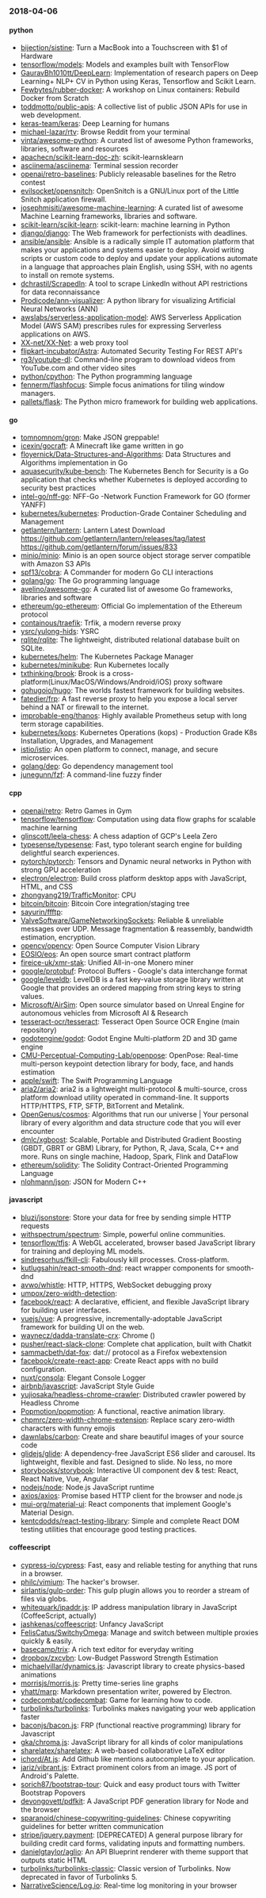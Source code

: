 ### 2018-04-06

#### python
* [bijection/sistine](https://github.com/bijection/sistine): Turn a MacBook into a Touchscreen with $1 of Hardware
* [tensorflow/models](https://github.com/tensorflow/models): Models and examples built with TensorFlow
* [GauravBh1010tt/DeepLearn](https://github.com/GauravBh1010tt/DeepLearn): Implementation of research papers on Deep Learning+ NLP+ CV in Python using Keras, Tensorflow and Scikit Learn.
* [Fewbytes/rubber-docker](https://github.com/Fewbytes/rubber-docker): A workshop on Linux containers: Rebuild Docker from Scratch
* [toddmotto/public-apis](https://github.com/toddmotto/public-apis): A collective list of public JSON APIs for use in web development.
* [keras-team/keras](https://github.com/keras-team/keras): Deep Learning for humans
* [michael-lazar/rtv](https://github.com/michael-lazar/rtv): Browse Reddit from your terminal
* [vinta/awesome-python](https://github.com/vinta/awesome-python): A curated list of awesome Python frameworks, libraries, software and resources
* [apachecn/scikit-learn-doc-zh](https://github.com/apachecn/scikit-learn-doc-zh): scikit-learnsklearn 
* [asciinema/asciinema](https://github.com/asciinema/asciinema): Terminal session recorder 
* [openai/retro-baselines](https://github.com/openai/retro-baselines): Publicly releasable baselines for the Retro contest
* [evilsocket/opensnitch](https://github.com/evilsocket/opensnitch): OpenSnitch is a GNU/Linux port of the Little Snitch application firewall.
* [josephmisiti/awesome-machine-learning](https://github.com/josephmisiti/awesome-machine-learning): A curated list of awesome Machine Learning frameworks, libraries and software.
* [scikit-learn/scikit-learn](https://github.com/scikit-learn/scikit-learn): scikit-learn: machine learning in Python
* [django/django](https://github.com/django/django): The Web framework for perfectionists with deadlines.
* [ansible/ansible](https://github.com/ansible/ansible): Ansible is a radically simple IT automation platform that makes your applications and systems easier to deploy. Avoid writing scripts or custom code to deploy and update your applications automate in a language that approaches plain English, using SSH, with no agents to install on remote systems.
* [dchrastil/ScrapedIn](https://github.com/dchrastil/ScrapedIn): A tool to scrape LinkedIn without API restrictions for data reconnaissance
* [Prodicode/ann-visualizer](https://github.com/Prodicode/ann-visualizer): A python library for visualizing Artificial Neural Networks (ANN)
* [awslabs/serverless-application-model](https://github.com/awslabs/serverless-application-model): AWS Serverless Application Model (AWS SAM) prescribes rules for expressing Serverless applications on AWS.
* [XX-net/XX-Net](https://github.com/XX-net/XX-Net): a web proxy tool
* [flipkart-incubator/Astra](https://github.com/flipkart-incubator/Astra): Automated Security Testing For REST API's
* [rg3/youtube-dl](https://github.com/rg3/youtube-dl): Command-line program to download videos from YouTube.com and other video sites
* [python/cpython](https://github.com/python/cpython): The Python programming language
* [fennerm/flashfocus](https://github.com/fennerm/flashfocus): Simple focus animations for tiling window managers.
* [pallets/flask](https://github.com/pallets/flask): The Python micro framework for building web applications.

#### go
* [tomnomnom/gron](https://github.com/tomnomnom/gron): Make JSON greppable!
* [icexin/gocraft](https://github.com/icexin/gocraft): A Minecraft like game written in go
* [floyernick/Data-Structures-and-Algorithms](https://github.com/floyernick/Data-Structures-and-Algorithms): Data Structures and Algorithms implementation in Go
* [aquasecurity/kube-bench](https://github.com/aquasecurity/kube-bench): The Kubernetes Bench for Security is a Go application that checks whether Kubernetes is deployed according to security best practices
* [intel-go/nff-go](https://github.com/intel-go/nff-go): NFF-Go -Network Function Framework for GO (former YANFF)
* [kubernetes/kubernetes](https://github.com/kubernetes/kubernetes): Production-Grade Container Scheduling and Management
* [getlantern/lantern](https://github.com/getlantern/lantern): Lantern Latest Download https://github.com/getlantern/lantern/releases/tag/latest  https://github.com/getlantern/forum/issues/833 
* [minio/minio](https://github.com/minio/minio): Minio is an open source object storage server compatible with Amazon S3 APIs
* [spf13/cobra](https://github.com/spf13/cobra): A Commander for modern Go CLI interactions
* [golang/go](https://github.com/golang/go): The Go programming language
* [avelino/awesome-go](https://github.com/avelino/awesome-go): A curated list of awesome Go frameworks, libraries and software
* [ethereum/go-ethereum](https://github.com/ethereum/go-ethereum): Official Go implementation of the Ethereum protocol
* [containous/traefik](https://github.com/containous/traefik): Trfik, a modern reverse proxy
* [ysrc/yulong-hids](https://github.com/ysrc/yulong-hids):  YSRC 
* [rqlite/rqlite](https://github.com/rqlite/rqlite): The lightweight, distributed relational database built on SQLite.
* [kubernetes/helm](https://github.com/kubernetes/helm): The Kubernetes Package Manager
* [kubernetes/minikube](https://github.com/kubernetes/minikube): Run Kubernetes locally
* [txthinking/brook](https://github.com/txthinking/brook): Brook is a cross-platform(Linux/MacOS/Windows/Android/iOS) proxy software
* [gohugoio/hugo](https://github.com/gohugoio/hugo): The worlds fastest framework for building websites.
* [fatedier/frp](https://github.com/fatedier/frp): A fast reverse proxy to help you expose a local server behind a NAT or firewall to the internet.
* [improbable-eng/thanos](https://github.com/improbable-eng/thanos): Highly available Prometheus setup with long term storage capabilities.
* [kubernetes/kops](https://github.com/kubernetes/kops): Kubernetes Operations (kops) - Production Grade K8s Installation, Upgrades, and Management
* [istio/istio](https://github.com/istio/istio): An open platform to connect, manage, and secure microservices.
* [golang/dep](https://github.com/golang/dep): Go dependency management tool
* [junegunn/fzf](https://github.com/junegunn/fzf):  A command-line fuzzy finder

#### cpp
* [openai/retro](https://github.com/openai/retro): Retro Games in Gym
* [tensorflow/tensorflow](https://github.com/tensorflow/tensorflow): Computation using data flow graphs for scalable machine learning
* [glinscott/leela-chess](https://github.com/glinscott/leela-chess): A chess adaption of GCP's Leela Zero
* [typesense/typesense](https://github.com/typesense/typesense): Fast, typo tolerant search engine for building delightful search experiences.
* [pytorch/pytorch](https://github.com/pytorch/pytorch): Tensors and Dynamic neural networks in Python with strong GPU acceleration
* [electron/electron](https://github.com/electron/electron): Build cross platform desktop apps with JavaScript, HTML, and CSS
* [zhongyang219/TrafficMonitor](https://github.com/zhongyang219/TrafficMonitor): CPU
* [bitcoin/bitcoin](https://github.com/bitcoin/bitcoin): Bitcoin Core integration/staging tree
* [sayurin/ffftp](https://github.com/sayurin/ffftp): 
* [ValveSoftware/GameNetworkingSockets](https://github.com/ValveSoftware/GameNetworkingSockets): Reliable & unreliable messages over UDP. Message fragmentation & reassembly, bandwidth estimation, encryption.
* [opencv/opencv](https://github.com/opencv/opencv): Open Source Computer Vision Library
* [EOSIO/eos](https://github.com/EOSIO/eos): An open source smart contract platform
* [fireice-uk/xmr-stak](https://github.com/fireice-uk/xmr-stak): Unified All-in-one Monero miner
* [google/protobuf](https://github.com/google/protobuf): Protocol Buffers - Google's data interchange format
* [google/leveldb](https://github.com/google/leveldb): LevelDB is a fast key-value storage library written at Google that provides an ordered mapping from string keys to string values.
* [Microsoft/AirSim](https://github.com/Microsoft/AirSim): Open source simulator based on Unreal Engine for autonomous vehicles from Microsoft AI & Research
* [tesseract-ocr/tesseract](https://github.com/tesseract-ocr/tesseract): Tesseract Open Source OCR Engine (main repository)
* [godotengine/godot](https://github.com/godotengine/godot): Godot Engine  Multi-platform 2D and 3D game engine
* [CMU-Perceptual-Computing-Lab/openpose](https://github.com/CMU-Perceptual-Computing-Lab/openpose): OpenPose: Real-time multi-person keypoint detection library for body, face, and hands estimation
* [apple/swift](https://github.com/apple/swift): The Swift Programming Language
* [aria2/aria2](https://github.com/aria2/aria2): aria2 is a lightweight multi-protocol & multi-source, cross platform download utility operated in command-line. It supports HTTP/HTTPS, FTP, SFTP, BitTorrent and Metalink.
* [OpenGenus/cosmos](https://github.com/OpenGenus/cosmos): Algorithms that run our universe | Your personal library of every algorithm and data structure code that you will ever encounter
* [dmlc/xgboost](https://github.com/dmlc/xgboost): Scalable, Portable and Distributed Gradient Boosting (GBDT, GBRT or GBM) Library, for Python, R, Java, Scala, C++ and more. Runs on single machine, Hadoop, Spark, Flink and DataFlow
* [ethereum/solidity](https://github.com/ethereum/solidity): The Solidity Contract-Oriented Programming Language
* [nlohmann/json](https://github.com/nlohmann/json): JSON for Modern C++

#### javascript
* [bluzi/jsonstore](https://github.com/bluzi/jsonstore):   Store your data for free by sending simple HTTP requests
* [withspectrum/spectrum](https://github.com/withspectrum/spectrum): Simple, powerful online communities.
* [tensorflow/tfjs](https://github.com/tensorflow/tfjs): A WebGL accelerated, browser based JavaScript library for training and deploying ML models.
* [sindresorhus/fkill-cli](https://github.com/sindresorhus/fkill-cli): Fabulously kill processes. Cross-platform.
* [kutlugsahin/react-smooth-dnd](https://github.com/kutlugsahin/react-smooth-dnd): react wrapper components for smooth-dnd
* [avwo/whistle](https://github.com/avwo/whistle): HTTP, HTTPS, WebSocket debugging proxy
* [umpox/zero-width-detection](https://github.com/umpox/zero-width-detection): 
* [facebook/react](https://github.com/facebook/react): A declarative, efficient, and flexible JavaScript library for building user interfaces.
* [vuejs/vue](https://github.com/vuejs/vue):  A progressive, incrementally-adoptable JavaScript framework for building UI on the web.
* [waynecz/dadda-translate-crx](https://github.com/waynecz/dadda-translate-crx):  Chrome ()
* [pusher/react-slack-clone](https://github.com/pusher/react-slack-clone): Complete chat application, built with Chatkit
* [sammacbeth/dat-fox](https://github.com/sammacbeth/dat-fox): dat:// protocol as a Firefox webextension
* [facebook/create-react-app](https://github.com/facebook/create-react-app): Create React apps with no build configuration.
* [nuxt/consola](https://github.com/nuxt/consola):  Elegant Console Logger
* [airbnb/javascript](https://github.com/airbnb/javascript): JavaScript Style Guide
* [yujiosaka/headless-chrome-crawler](https://github.com/yujiosaka/headless-chrome-crawler): Distributed crawler powered by Headless Chrome
* [Popmotion/popmotion](https://github.com/Popmotion/popmotion): A functional, reactive animation library.
* [chpmrc/zero-width-chrome-extension](https://github.com/chpmrc/zero-width-chrome-extension): Replace scary zero-width characters with funny emojis
* [dawnlabs/carbon](https://github.com/dawnlabs/carbon):  Create and share beautiful images of your source code
* [glidejs/glide](https://github.com/glidejs/glide): A dependency-free JavaScript ES6 slider and carousel. Its lightweight, flexible and fast. Designed to slide. No less, no more
* [storybooks/storybook](https://github.com/storybooks/storybook): Interactive UI component dev & test: React, React Native, Vue, Angular
* [nodejs/node](https://github.com/nodejs/node): Node.js JavaScript runtime 
* [axios/axios](https://github.com/axios/axios): Promise based HTTP client for the browser and node.js
* [mui-org/material-ui](https://github.com/mui-org/material-ui): React components that implement Google's Material Design.
* [kentcdodds/react-testing-library](https://github.com/kentcdodds/react-testing-library):  Simple and complete React DOM testing utilities that encourage good testing practices.

#### coffeescript
* [cypress-io/cypress](https://github.com/cypress-io/cypress): Fast, easy and reliable testing for anything that runs in a browser.
* [philc/vimium](https://github.com/philc/vimium): The hacker's browser.
* [sirlantis/gulp-order](https://github.com/sirlantis/gulp-order): This gulp plugin allows you to reorder a stream of files via globs.
* [whitequark/ipaddr.js](https://github.com/whitequark/ipaddr.js): IP address manipulation library in JavaScript (CoffeeScript, actually)
* [jashkenas/coffeescript](https://github.com/jashkenas/coffeescript): Unfancy JavaScript
* [FelisCatus/SwitchyOmega](https://github.com/FelisCatus/SwitchyOmega): Manage and switch between multiple proxies quickly & easily.
* [basecamp/trix](https://github.com/basecamp/trix): A rich text editor for everyday writing
* [dropbox/zxcvbn](https://github.com/dropbox/zxcvbn): Low-Budget Password Strength Estimation
* [michaelvillar/dynamics.js](https://github.com/michaelvillar/dynamics.js): Javascript library to create physics-based animations
* [morrisjs/morris.js](https://github.com/morrisjs/morris.js): Pretty time-series line graphs
* [yhatt/marp](https://github.com/yhatt/marp): Markdown presentation writer, powered by Electron.
* [codecombat/codecombat](https://github.com/codecombat/codecombat): Game for learning how to code.
* [turbolinks/turbolinks](https://github.com/turbolinks/turbolinks): Turbolinks makes navigating your web application faster
* [baconjs/bacon.js](https://github.com/baconjs/bacon.js): FRP (functional reactive programming) library for Javascript
* [gka/chroma.js](https://github.com/gka/chroma.js): JavaScript library for all kinds of color manipulations
* [sharelatex/sharelatex](https://github.com/sharelatex/sharelatex): A web-based collaborative LaTeX editor
* [ichord/At.js](https://github.com/ichord/At.js): Add Github like mentions autocomplete to your application.
* [jariz/vibrant.js](https://github.com/jariz/vibrant.js): Extract prominent colors from an image. JS port of Android's Palette.
* [sorich87/bootstrap-tour](https://github.com/sorich87/bootstrap-tour): Quick and easy product tours with Twitter Bootstrap Popovers
* [devongovett/pdfkit](https://github.com/devongovett/pdfkit): A JavaScript PDF generation library for Node and the browser
* [sparanoid/chinese-copywriting-guidelines](https://github.com/sparanoid/chinese-copywriting-guidelines): Chinese copywriting guidelines for better written communication
* [stripe/jquery.payment](https://github.com/stripe/jquery.payment): [DEPRECATED] A general purpose library for building credit card forms, validating inputs and formatting numbers.
* [danielgtaylor/aglio](https://github.com/danielgtaylor/aglio): An API Blueprint renderer with theme support that outputs static HTML
* [turbolinks/turbolinks-classic](https://github.com/turbolinks/turbolinks-classic): Classic version of Turbolinks. Now deprecated in favor of Turbolinks 5.
* [NarrativeScience/Log.io](https://github.com/NarrativeScience/Log.io): Real-time log monitoring in your browser
